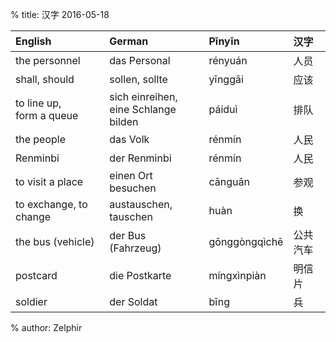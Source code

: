 % title: 汉字 2016-05-18

| English                     | German                                  | Pīnyīn        | 汉字     |
|:----------------------------|:----------------------------------------|:--------------|:---------|
| the personnel               | das Personal                            | rényuán       | 人员     |
| shall, should               | sollen, sollte                          | yīnggāi       | 应该     |
| to line up,<br>form a queue | sich einreihen,<br>eine Schlange bilden | páiduì        | 排队     |
| the people                  | das Volk                                | rénmín        | 人民     |
| Renminbi                    | der Renminbi                            | rénmín        | 人民     |
| to visit a place            | einen Ort besuchen                      | cānguān       | 参观     |
| to exchange, to change      | austauschen, tauschen                   | huàn          | 换       |
| the bus (vehicle)           | der Bus (Fahrzeug)                      | gōnggòngqìchē | 公共汽车 |
| postcard                    | die Postkarte                           | míngxìnpiàn   | 明信片   |
| soldier                     | der Soldat                              | bīng          | 兵       |

% author: Zelphir
